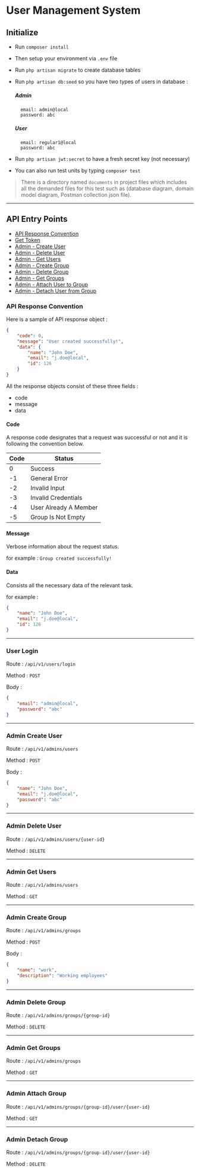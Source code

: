 # User Management System

## Initialize
* Run `composer install`
* Then setup your environment via `.env` file
* Run `php artisan migrate` to create database tables
* Run `php artisan db:seed` so you have two types of users in database : 

    ##### Admin
    
        email: admin@local
        password: abc
    ##### User
    
        email: regular1@local
        password: abc
        
* Run `php artisan jwt:secret` to have a fresh secret key (not necessary)
* You can also run test units by typing `composer test`
> There is a directory named `documents` in project files which includes all the demanded files for this test such as (database diagram, domain model diagram, Postman collection json file).

<hr>

## API Entry Points

* [API Response Convention](#api-response-convention)
* [Get Token](#user-login)
* [Admin - Create User](#admin-create-user)
* [Admin - Delete User](#admin-delete-user)
* [Admin - Get Users](#admin-get-users)
* [Admin - Create Group](#admin-create-group)
* [Admin - Delete Group](#admin-delete-group)
* [Admin - Get Groups](#admin-get-groups)
* [Admin - Attach User to Group](#admin-attach-group)
* [Admin - Detach User from Group](#admin-detach-group)

### API Response Convention

Here is a sample of API response object : 

```json
{
    "code": 0,
    "message": "User created successfully!",
    "data": {
        "name": "John Doe",
        "email": "j.doe@local",
        "id": 126
    }
}
```

All the response objects consist of these three fields : 

* code
* message 
* data

#### Code
A response code designates that a request was successful or not and it is following the convention below.

| Code | Status    |
| ---- | --------- |
|   0  | Success   |
|   -1  | General Error   |
|   -2  | Invalid Input   |
|   -3  | Invalid Credentials |
|   -4  | User Already A Member |
|   -5  | Group Is Not Empty  |

#### Message
Verbose information about the request status.

for example : `Group created successfully!`

#### Data
Consists all the necessary data of the relevant task.

for example : 

```json
{
    "name": "John Doe",
    "email": "j.doe@local",
    "id": 126
}
```

<hr>

### User Login

Route : `/api/v1/users/login`

Method : `POST`

Body : 

```json
{
    "email": "admin@local",
    "password": "abc"
}
```

<hr>

### Admin Create User

Route : `/api/v1/admins/users`

Method : `POST`

Body :

```json
{
    "name": "John Doe",
    "email": "j.doe@local",
    "password": "abc"
}
```

<hr>

### Admin Delete User

Route : `/api/v1/admins/users/{user-id}`

Method : `DELETE`

<hr>

### Admin Get Users

Route : `/api/v1/admins/users`

Method : `GET`

<hr>

### Admin Create Group

Route : `/api/v1/admins/groups`

Method : `POST`

Body : 

```json
{
    "name": "work",
    "description": "Working employees"
}
```

<hr>

### Admin Delete Group

Route : `/api/v1/admins/groups/{group-id}`

Method : `DELETE`

<hr>

### Admin Get Groups

Route : `/api/v1/admins/groups`

Method : `GET`

<hr>

### Admin Attach Group

Route : `/api/v1/admins/groups/{group-id}/user/{user-id}`

Method : `GET`

<hr>

### Admin Detach Group

Route : `/api/v1/admins/groups/{group-id}/user/{user-id}`

Method : `DELETE`

